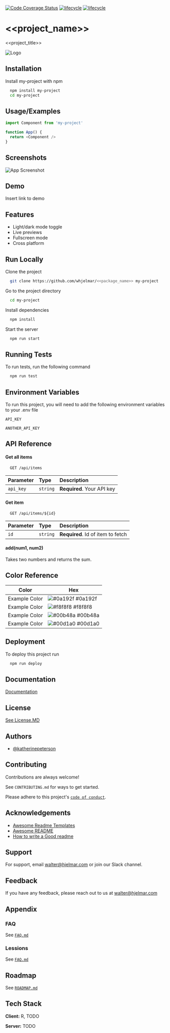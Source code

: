 [![Code Coverage Status](https://codecov.io/gh/whjelmar/rolemapr/branch/master/graph/badge.svg)](https://codecov.io/github/whjelmar/<<package_name>>?branch=main)
[![lifecycle](https://img.shields.io/badge/lifecycle-EXPERIMENTAL-orange)](https://www.tidyverse.org/lifecycle/#experimental)
[![lifecycle](https://img.shields.io/github/issues/whjelmar/rolemapr)](https://img.shields.io/github/issues/whjelmar/<<package_name>>)

# <<project_name>>

<<project_title>>


![Logo](https://github.com/whjelmar/<<package_name>>/logo.png)


## Installation

Install my-project with npm

```bash
  npm install my-project
  cd my-project
```
    
## Usage/Examples

```javascript
import Component from 'my-project'

function App() {
  return <Component />
}
```

  
## Screenshots

![App Screenshot](https://github.com/whjelmar/screenshots/<<package_name>>.png)

  
## Demo

Insert link to demo

  
## Features

- Light/dark mode toggle
- Live previews
- Fullscreen mode
- Cross platform

  
## Run Locally

Clone the project

```bash
  git clone https://github.com/whjelmar/<<package_name>> my-project
```

Go to the project directory

```bash
  cd my-project
```

Install dependencies

```bash
  npm install
```

Start the server

```bash
  npm run start
```

  
## Running Tests

To run tests, run the following command

```bash
  npm run test
```

  
## Environment Variables

To run this project, you will need to add the following environment variables to your .env file

`API_KEY`

`ANOTHER_API_KEY`

  
## API Reference

#### Get all items

```http
  GET /api/items
```

| Parameter | Type     | Description                |
| :-------- | :------- | :------------------------- |
| `api_key` | `string` | **Required**. Your API key |

#### Get item

```http
  GET /api/items/${id}
```

| Parameter | Type     | Description                       |
| :-------- | :------- | :-------------------------------- |
| `id`      | `string` | **Required**. Id of item to fetch |

#### add(num1, num2)

Takes two numbers and returns the sum.

  ## Color Reference

| Color             | Hex                                                                |
| ----------------- | ------------------------------------------------------------------ |
| Example Color | ![#0a192f](https://via.placeholder.com/10/0a192f?text=+) #0a192f |
| Example Color | ![#f8f8f8](https://via.placeholder.com/10/f8f8f8?text=+) #f8f8f8 |
| Example Color | ![#00b48a](https://via.placeholder.com/10/00b48a?text=+) #00b48a |
| Example Color | ![#00d1a0](https://via.placeholder.com/10/00b48a?text=+) #00d1a0 |


## Deployment

To deploy this project run

```bash
  npm run deploy
```

  
## Documentation

[Documentation](https://<<package_name>>.github.io/)

  
## License

[See License.MD](https://github.com/whjelmar/<<package_name>>/LICENSE.md)

  
## Authors

- [@katherinepeterson](https://www.github.com/whjelmar)

  
## Contributing

Contributions are always welcome!

See `CONTRIBUTING.md` for ways to get started.

Please adhere to this project's [`code of conduct`](https://github.com/whjelmar/<<package_name>>/CONTRIBUTING.md).

  
## Acknowledgements

 - [Awesome Readme Templates](https://awesomeopensource.com/project/elangosundar/awesome-README-templates)
 - [Awesome README](https://github.com/matiassingers/awesome-readme)
 - [How to write a Good readme](https://bulldogjob.com/news/449-how-to-write-a-good-readme-for-your-github-project)



## Support

For support, email walter@hjelmar.com or join our Slack channel.


## Feedback

If you have any feedback, please reach out to us at walter@hjelmar.com


## Appendix


### FAQ

See [`FAQ.md`](https://github.com/whjelmar/<<package_name>>/FAQ.md)


### Lessions

See [`FAQ.md`](https://github.com/whjelmar/<<package_name>>/LESSIONS.md)


## Roadmap

See [`ROADMAP.md`](https://github.com/whjelmar/<<package_name>>/ROADMAP.md)



## Tech Stack

**Client:** R, TODO

**Server:** TODO

